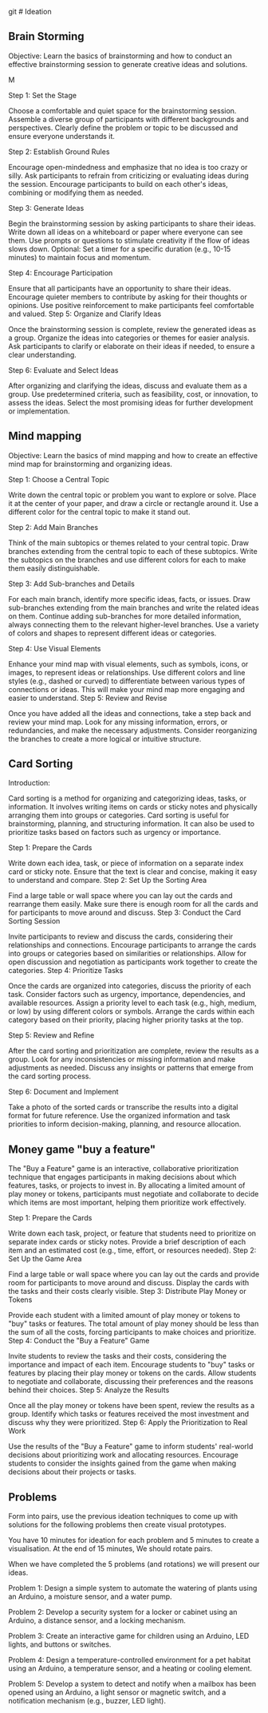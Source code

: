 git # Ideation

## Brain Storming

Objective: Learn the basics of brainstorming and how to conduct an effective brainstorming session to generate creative ideas and solutions.

M

Step 1: Set the Stage

Choose a comfortable and quiet space for the brainstorming session.
Assemble a diverse group of participants with different backgrounds and perspectives.
Clearly define the problem or topic to be discussed and ensure everyone understands it.

Step 2: Establish Ground Rules

Encourage open-mindedness and emphasize that no idea is too crazy or silly.
Ask participants to refrain from criticizing or evaluating ideas during the session.
Encourage participants to build on each other's ideas, combining or modifying them as needed.

Step 3: Generate Ideas

Begin the brainstorming session by asking participants to share their ideas.
Write down all ideas on a whiteboard or paper where everyone can see them.
Use prompts or questions to stimulate creativity if the flow of ideas slows down.
Optional: Set a timer for a specific duration (e.g., 10-15 minutes) to maintain focus and momentum.

Step 4: Encourage Participation

Ensure that all participants have an opportunity to share their ideas.
Encourage quieter members to contribute by asking for their thoughts or opinions.
Use positive reinforcement to make participants feel comfortable and valued.
Step 5: Organize and Clarify Ideas

Once the brainstorming session is complete, review the generated ideas as a group.
Organize the ideas into categories or themes for easier analysis.
Ask participants to clarify or elaborate on their ideas if needed, to ensure a clear understanding.

Step 6: Evaluate and Select Ideas

After organizing and clarifying the ideas, discuss and evaluate them as a group.
Use predetermined criteria, such as feasibility, cost, or innovation, to assess the ideas.
Select the most promising ideas for further development or implementation.


## Mind mapping

Objective: Learn the basics of mind mapping and how to create an effective mind map for brainstorming and organizing ideas.


Step 1: Choose a Central Topic

Write down the central topic or problem you want to explore or solve.
Place it at the center of your paper, and draw a circle or rectangle around it.
Use a different color for the central topic to make it stand out.

Step 2: Add Main Branches

Think of the main subtopics or themes related to your central topic.
Draw branches extending from the central topic to each of these subtopics.
Write the subtopics on the branches and use different colors for each to make them easily distinguishable.

Step 3: Add Sub-branches and Details

For each main branch, identify more specific ideas, facts, or issues.
Draw sub-branches extending from the main branches and write the related ideas on them.
Continue adding sub-branches for more detailed information, always connecting them to the relevant higher-level branches.
Use a variety of colors and shapes to represent different ideas or categories.

Step 4: Use Visual Elements

Enhance your mind map with visual elements, such as symbols, icons, or images, to represent ideas or relationships.
Use different colors and line styles (e.g., dashed or curved) to differentiate between various types of connections or ideas.
This will make your mind map more engaging and easier to understand.
Step 5: Review and Revise

Once you have added all the ideas and connections, take a step back and review your mind map.
Look for any missing information, errors, or redundancies, and make the necessary adjustments.
Consider reorganizing the branches to create a more logical or intuitive structure.

## Card Sorting

Introduction:

Card sorting is a method for organizing and categorizing ideas, tasks, or information. It involves writing items on cards or sticky notes and physically arranging them into groups or categories. Card sorting is useful for brainstorming, planning, and structuring information. It can also be used to prioritize tasks based on factors such as urgency or importance.

Step 1: Prepare the Cards

Write down each idea, task, or piece of information on a separate index card or sticky note.
Ensure that the text is clear and concise, making it easy to understand and compare.
Step 2: Set Up the Sorting Area

Find a large table or wall space where you can lay out the cards and rearrange them easily.
Make sure there is enough room for all the cards and for participants to move around and discuss.
Step 3: Conduct the Card Sorting Session

Invite participants to review and discuss the cards, considering their relationships and connections.
Encourage participants to arrange the cards into groups or categories based on similarities or relationships.
Allow for open discussion and negotiation as participants work together to create the categories.
Step 4: Prioritize Tasks

Once the cards are organized into categories, discuss the priority of each task.
Consider factors such as urgency, importance, dependencies, and available resources.
Assign a priority level to each task (e.g., high, medium, or low) by using different colors or symbols.
Arrange the cards within each category based on their priority, placing higher priority tasks at the top.

Step 5: Review and Refine

After the card sorting and prioritization are complete, review the results as a group.
Look for any inconsistencies or missing information and make adjustments as needed.
Discuss any insights or patterns that emerge from the card sorting process.

Step 6: Document and Implement

Take a photo of the sorted cards or transcribe the results into a digital format for future reference.
Use the organized information and task priorities to inform decision-making, planning, and resource allocation.

## Money game "buy a feature" 

The "Buy a Feature" game is an interactive, collaborative prioritization technique that engages participants in making decisions about which features, tasks, or projects to invest in. By allocating a limited amount of play money or tokens, participants must negotiate and collaborate to decide which items are most important, helping them prioritize work effectively.

Step 1: Prepare the Cards

Write down each task, project, or feature that students need to prioritize on separate index cards or sticky notes.
Provide a brief description of each item and an estimated cost (e.g., time, effort, or resources needed).
Step 2: Set Up the Game Area

Find a large table or wall space where you can lay out the cards and provide room for participants to move around and discuss.
Display the cards with the tasks and their costs clearly visible.
Step 3: Distribute Play Money or Tokens

Provide each student with a limited amount of play money or tokens to "buy" tasks or features.
The total amount of play money should be less than the sum of all the costs, forcing participants to make choices and prioritize.
Step 4: Conduct the "Buy a Feature" Game

Invite students to review the tasks and their costs, considering the importance and impact of each item.
Encourage students to "buy" tasks or features by placing their play money or tokens on the cards.
Allow students to negotiate and collaborate, discussing their preferences and the reasons behind their choices.
Step 5: Analyze the Results

Once all the play money or tokens have been spent, review the results as a group.
Identify which tasks or features received the most investment and discuss why they were prioritized.
Step 6: Apply the Prioritization to Real Work

Use the results of the "Buy a Feature" game to inform students' real-world decisions about prioritizing work and allocating resources.
Encourage students to consider the insights gained from the game when making decisions about their projects or tasks.


## Problems

Form into pairs, use the previous ideation techniques to come up with solutions for the following problems then create visual prototypes.

You have 10 minutes for ideation for each problem and 5 minutes to create a visualisation. At the end of 15 minutes, We should rotate pairs.  

When we have completed the 5 problems (and rotations) we will present our ideas.

Problem 1: Design a simple system to automate the watering of plants using an Arduino, a moisture sensor, and a water pump.

Problem 2: Develop a security system for a locker or cabinet using an Arduino, a distance sensor, and a locking mechanism.

Problem 3: Create an interactive game for children using an Arduino, LED lights, and buttons or switches.

Problem 4: Design a temperature-controlled environment for a pet habitat using an Arduino, a temperature sensor, and a heating or cooling element.

Problem 5: Develop a system to detect and notify when a mailbox has been opened using an Arduino, a light sensor or magnetic switch, and a notification mechanism (e.g., buzzer, LED light).


